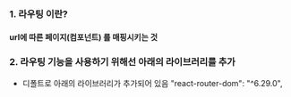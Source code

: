 ### 1. 라우팅 이란?
#### url에 따른 페이지(컴포넌트) 를 매핑시키는 것

### 2. 라우팅 기능을 사용하기 위해선 아래의 라이브러리를 추가
- 디폴트로 아래의 라이브러리가 추가되어 있음
"react-router-dom": "^6.29.0",